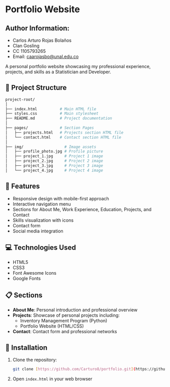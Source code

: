 # Portfolio Website

## Author Information: 
- Carlos Arturo Rojas Bolaños
- Clan Gosling
- CC 1105793265
- Email: caarojasbo@unal.edu.co

A personal portfolio website showcasing my professional experience, projects, and skills as a Statistician and Developer.

## 📁 Project Structure
```bash
project-root/
│
├── index.html          # Main HTML file
├── styles.css          # Main stylesheet
├── README.md           # Project documentation
│
├── pages/              # Section Pages 
│   ├── projects.html   # Projects section HTML file
│   └── contact.html    # Contact section HTML file
│
├── img/                  # Image assets
│   ├── profile_photo.jpg # Profile picture
│   ├── project_1.jpg     # Project 1 image
│   ├── project_2.jpg     # Project 2 image
│   ├── project_3.jpg     # Project 3 image
│   └── project_4.jpg     # Project 4 image
```

## 🚀 Features

- Responsive design with mobile-first approach
- Interactive navigation menu
- Sections for About Me, Work Experience, Education, Projects, and Contact
- Skills visualization with icons
- Contact form
- Social media integration

## 💻 Technologies Used

- HTML5
- CSS3
- Font Awesome Icons
- Google Fonts

## 📋 Sections

- **About Me**: Personal introduction and professional overview
- **Projects**: Showcase of personal projects including:
  - Inventory Management Program (Python)
  - Portfolio Website (HTML/CSS)
- **Contact**: Contact form and professional networks

## 🔧 Installation

1. Clone the repository:
   ```bash
   git clone [https://github.com/Carturo8/portfolio.git](https://github.com/Carturo8/portfolio.git)
   ```

2. Open `index.html` in your web browser
